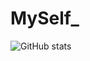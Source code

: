 # MySelf_

![GitHub stats](https://github-readme-stats.vercel.app/api?username=AdityaSolanki189&show_icons=true)  
